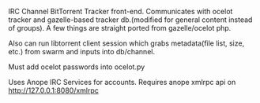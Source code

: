 IRC Channel BitTorrent Tracker front-end. Communicates with ocelot tracker and gazelle-based tracker db.(modified for general content instead of groups). A few things are straight ported from gazelle/ocelot php.

Also can run libtorrent client session which grabs metadata(file list, size, etc.) from swarm and inputs into db/channel.

Must add ocelot passwords into ocelot.py

Uses Anope IRC Services for accounts. Requires anope xmlrpc api on http://127.0.0.1:8080/xmlrpc
